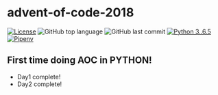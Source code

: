 # advent-of-code-2018

[![License](https://img.shields.io/github/license/scottyvg/advent-of-code-2018.svg)](https://opensource.org/licenses/MIT)
![GitHub top language](https://img.shields.io/github/languages/top/scottyvg/advent-of-code-2018.svg)
![GitHub last commit](https://img.shields.io/github/last-commit/google/skia.svg)
[![Python 3..6.5](https://img.shields.io/badge/python-3.6.5-blue.svg?logo=python)](https://www.python.org/downloads/release/python-366/)
[![Pipenv](https://img.shields.io/badge/pipenv-%E2%9C%94-brightgreen.svg)](https://pipenv.readthedocs.io/en/latest/)

## First time doing AOC in PYTHON!
* Day1 complete!
* Day2 complete!
